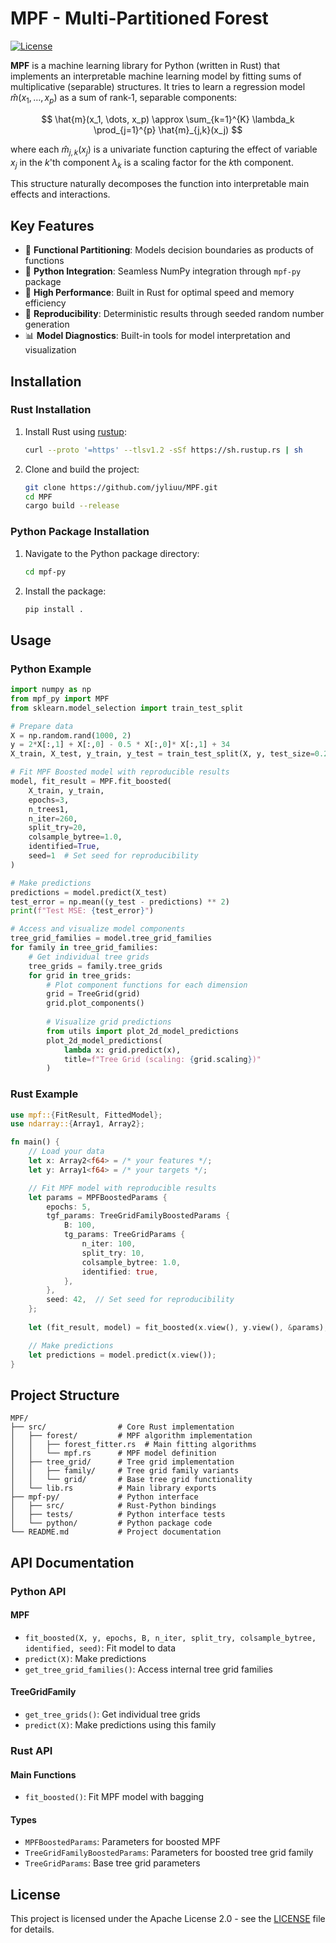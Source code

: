 # MPF - Multi-Partitioned Forest

[![License](https://img.shields.io/badge/License-Apache_2.0-blue.svg)](https://opensource.org/licenses/Apache-2.0)


**MPF** is a machine learning library for Python (written in Rust) that implements an interpretable machine learning model by fitting sums of multiplicative (separable) structures. It tries to learn a regression model $\hat{m}(x_1, \dots, x_p)$ as a sum of rank‑1, separable components:
  
$$
\hat{m}(x_1, \dots, x_p) \approx \sum_{k=1}^{K} \lambda_k \prod_{j=1}^{p} \hat{m}_{j,k}(x_j)
$$

where each $\hat{m}_{j,k}(x_j)$ is a univariate function capturing the effect of variable $x_j$ in the $k$'th component $\lambda_k$ is a scaling factor for the $k$th component.

This structure naturally decomposes the function into interpretable main effects and interactions.

## Key Features

- 🌳 **Functional Partitioning**: Models decision boundaries as products of functions
- 🐍 **Python Integration**: Seamless NumPy integration through `mpf-py` package
- 🚀 **High Performance**: Built in Rust for optimal speed and memory efficiency
- 🎯 **Reproducibility**: Deterministic results through seeded random number generation
- 📊 **Model Diagnostics**: Built-in tools for model interpretation and visualization

## Installation

### Rust Installation

1. Install Rust using [rustup](https://rustup.rs/):
   ```sh
   curl --proto '=https' --tlsv1.2 -sSf https://sh.rustup.rs | sh
   ```

2. Clone and build the project:
   ```sh
   git clone https://github.com/jyliuu/MPF.git
   cd MPF
   cargo build --release
   ```

### Python Package Installation

1. Navigate to the Python package directory:
   ```sh
   cd mpf-py
   ```

2. Install the package:
   ```sh
   pip install .
   ```

## Usage

### Python Example

```python
import numpy as np
from mpf_py import MPF
from sklearn.model_selection import train_test_split

# Prepare data
X = np.random.rand(1000, 2)
y = 2*X[:,1] + X[:,0] - 0.5 * X[:,0]* X[:,1] + 34
X_train, X_test, y_train, y_test = train_test_split(X, y, test_size=0.2, random_state=42)

# Fit MPF Boosted model with reproducible results
model, fit_result = MPF.fit_boosted(
    X_train, y_train,
    epochs=3,
    n_trees1,
    n_iter=260,
    split_try=20,
    colsample_bytree=1.0,
    identified=True,
    seed=1  # Set seed for reproducibility
)

# Make predictions
predictions = model.predict(X_test)
test_error = np.mean((y_test - predictions) ** 2)
print(f"Test MSE: {test_error}")

# Access and visualize model components
tree_grid_families = model.tree_grid_families
for family in tree_grid_families:
    # Get individual tree grids
    tree_grids = family.tree_grids
    for grid in tree_grids:
        # Plot component functions for each dimension
        grid = TreeGrid(grid)
        grid.plot_components()
        
        # Visualize grid predictions
        from utils import plot_2d_model_predictions
        plot_2d_model_predictions(
            lambda x: grid.predict(x), 
            title=f"Tree Grid (scaling: {grid.scaling})"
        )

```

### Rust Example

```rust
use mpf::{FitResult, FittedModel};
use ndarray::{Array1, Array2};

fn main() {
    // Load your data
    let x: Array2<f64> = /* your features */;
    let y: Array1<f64> = /* your targets */;

    // Fit MPF model with reproducible results
    let params = MPFBoostedParams {
        epochs: 5,
        tgf_params: TreeGridFamilyBoostedParams {
            B: 100,
            tg_params: TreeGridParams {
                n_iter: 100,
                split_try: 10,
                colsample_bytree: 1.0,
                identified: true,
            },
        },
        seed: 42,  // Set seed for reproducibility
    };
    
    let (fit_result, model) = fit_boosted(x.view(), y.view(), &params);

    // Make predictions
    let predictions = model.predict(x.view());
}
```

## Project Structure

```
MPF/
├── src/                # Core Rust implementation
│   ├── forest/         # MPF algorithm implementation
│   │   ├── forest_fitter.rs  # Main fitting algorithms
│   │   └── mpf.rs      # MPF model definition
│   ├── tree_grid/      # Tree grid implementation
│   │   ├── family/     # Tree grid family variants
│   │   └── grid/       # Base tree grid functionality
│   └── lib.rs          # Main library exports
├── mpf-py/             # Python interface
│   ├── src/            # Rust-Python bindings
│   ├── tests/          # Python interface tests
│   └── python/         # Python package code
└── README.md           # Project documentation
```

## API Documentation

### Python API

#### MPF
- `fit_boosted(X, y, epochs, B, n_iter, split_try, colsample_bytree, identified, seed)`: Fit model to data
- `predict(X)`: Make predictions
- `get_tree_grid_families()`: Access internal tree grid families

#### TreeGridFamily
- `get_tree_grids()`: Get individual tree grids
- `predict(X)`: Make predictions using this family

### Rust API

#### Main Functions
- `fit_boosted()`: Fit MPF model with bagging

#### Types
- `MPFBoostedParams`: Parameters for boosted MPF
- `TreeGridFamilyBoostedParams`: Parameters for boosted tree grid family
- `TreeGridParams`: Base tree grid parameters

## License

This project is licensed under the Apache License 2.0 - see the [LICENSE](LICENSE) file for details.
